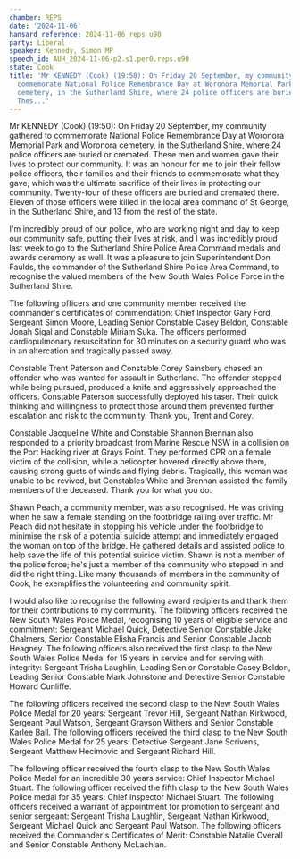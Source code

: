```yaml
---
chamber: REPS
date: '2024-11-06'
hansard_reference: 2024-11-06_reps u90
party: Liberal
speaker: Kennedy, Simon MP
speech_id: AUH_2024-11-06-p2.s1.per0.reps.u90
state: Cook
title: 'Mr KENNEDY (Cook) (19:50): On Friday 20 September, my community gathered to
  commemorate National Police Remembrance Day at Woronora Memorial Park and Woronora
  cemetery, in the Sutherland Shire, where 24 police officers are buried or cremated.
  Thes...'
---
```


Mr KENNEDY (Cook) (19:50): On Friday 20 September, my community gathered to commemorate National Police Remembrance Day at Woronora Memorial Park and Woronora cemetery, in the Sutherland Shire, where 24 police officers are buried or cremated. These men and women gave their lives to protect our community. It was an honour for me to join their fellow police officers, their families and their friends to commemorate what they gave, which was the ultimate sacrifice of their lives in protecting our community. Twenty-four of these officers are buried and cremated there. Eleven of those officers were killed in the local area command of St George, in the Sutherland Shire, and 13 from the rest of the state.

I'm incredibly proud of our police, who are working night and day to keep our community safe, putting their lives at risk, and I was incredibly proud last week to go to the Sutherland Shire Police Area Command medals and awards ceremony as well. It was a pleasure to join Superintendent Don Faulds, the commander of the Sutherland Shire Police Area Command, to recognise the valued members of the New South Wales Police Force in the Sutherland Shire.

The following officers and one community member received the commander's certificates of commendation: Chief Inspector Gary Ford, Sergeant Simon Moore, Leading Senior Constable Casey Beldon, Constable Jonah Sigal and Constable Miriam Suka. The officers performed cardiopulmonary resuscitation for 30 minutes on a security guard who was in an altercation and tragically passed away.

Constable Trent Paterson and Constable Corey Sainsbury chased an offender who was wanted for assault in Sutherland. The offender stopped while being pursued, produced a knife and aggressively approached the officers. Constable Paterson successfully deployed his taser. Their quick thinking and willingness to protect those around them prevented further escalation and risk to the community. Thank you, Trent and Corey.

Constable Jacqueline White and Constable Shannon Brennan also responded to a priority broadcast from Marine Rescue NSW in a collision on the Port Hacking river at Grays Point. They performed CPR on a female victim of the collision, while a helicopter hovered directly above them, causing strong gusts of winds and flying debris. Tragically, this woman was unable to be revived, but Constables White and Brennan assisted the family members of the deceased. Thank you for what you do.

Shawn Peach, a community member, was also recognised. He was driving when he saw a female standing on the footbridge railing over traffic. Mr Peach did not hesitate in stopping his vehicle under the footbridge to minimise the risk of a potential suicide attempt and immediately engaged the woman on top of the bridge. He gathered details and assisted police to help save the life of this potential suicide victim. Shawn is not a member of the police force; he's just a member of the community who stepped in and did the right thing. Like many thousands of members in the community of Cook, he exemplifies the volunteering and community spirit.

I would also like to recognise the following award recipients and thank them for their contributions to my community. The following officers received the New South Wales Police Medal, recognising 10 years of eligible service and commitment: Sergeant Michael Quick, Detective Senior Constable Jake Chalmers, Senior Constable Elisha Francis and Senior Constable Jacob Heagney. The following officers also received the first clasp to the New South Wales Police Medal for 15 years in service and for serving with integrity: Sergeant Trisha Laughlin, Leading Senior Constable Casey Beldon, Leading Senior Constable Mark Johnstone and Detective Senior Constable Howard Cunliffe.

The following officers received the second clasp to the New South Wales Police Medal for 20 years: Sergeant Trevor Hill, Sergeant Nathan Kirkwood, Sergeant Paul Watson, Sergeant Grayson Withers and Senior Constable Karlee Ball. The following officers received the third clasp to the New South Wales Police Medal for 25 years: Detective Sergeant Jane Scrivens, Sergeant Matthew Hecimovic and Sergeant Richard Hill.

The following officer received the fourth clasp to the New South Wales Police Medal for an incredible 30 years service: Chief Inspector Michael Stuart. The following officer received the fifth clasp to the New South Wales Police medal for 35 years: Chief Inspector Michael Stuart. The following officers received a warrant of appointment for promotion to sergeant and senior sergeant: Sergeant Trisha Laughlin, Sergeant Nathan Kirkwood, Sergeant Michael Quick and Sergeant Paul Watson. The following officers received the Commander's Certificates of Merit: Constable Natalie Overall and Senior Constable Anthony McLachlan.